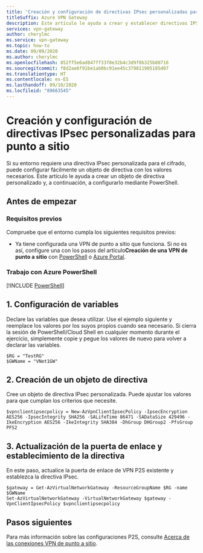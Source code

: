 ```yaml
---
title: 'Creación y configuración de directivas IPsec personalizadas para punto a sitio: PowerShell'
titleSuffix: Azure VPN Gateway
description: Este artículo le ayuda a crear y establecer directivas IPSec personalizadas para configuraciones P2S de VPN Gateway
services: vpn-gateway
author: cherylmc
ms.service: vpn-gateway
ms.topic: how-to
ms.date: 09/09/2020
ms.author: cherylmc
ms.openlocfilehash: 852ff5e6ad847ff33f8e32b4c3d9f8b325b80716
ms.sourcegitcommit: f8d2ae6f91be1ab0bc91ee45c379811905185d07
ms.translationtype: HT
ms.contentlocale: es-ES
ms.lasthandoff: 09/10/2020
ms.locfileid: "89663545"
---
```

# <a name="create-and-set-custom-ipsec-policies-for-point-to-site"></a>Creación y configuración de directivas IPsec personalizadas para punto a sitio

Si su entorno requiere una directiva IPsec personalizada para el cifrado, puede configurar fácilmente un objeto de directiva con los valores necesarios. Este artículo le ayuda a crear un objeto de directiva personalizado y, a continuación, a configurarlo mediante PowerShell.

## <a name="before-you-begin"></a>Antes de empezar

### <a name="prerequisites"></a>Requisitos previos

Compruebe que el entorno cumpla los siguientes requisitos previos:

* Ya tiene configurada una VPN de punto a sitio que funciona. Si no es así, configure una con los pasos del artículo**Creación de una VPN de punto a sitio** con [PowerShell](vpn-gateway-howto-point-to-site-rm-ps.md) o [Azure Portal](vpn-gateway-howto-point-to-site-resource-manager-portal.md).

### <a name="working-with-azure-powershell"></a>Trabajo con Azure PowerShell

[!INCLUDE [PowerShell](../../includes/vpn-gateway-cloud-shell-powershell.md)]

## <a name="1-set-variables"></a><a name="signin"></a>1. Configuración de variables

Declare las variables que desea utilizar. Use el ejemplo siguiente y reemplace los valores por los suyos propios cuando sea necesario. Si cierra la sesión de PowerShell/Cloud Shell en cualquier momento durante el ejercicio, simplemente copie y pegue los valores de nuevo para volver a declarar las variables.

  ```azurepowershell-interactive
  $RG = "TestRG"
  $GWName = "VNet1GW"
  ```

## <a name="2-create-policy-object"></a><a name="create"></a>2. Creación de un objeto de directiva

Cree un objeto de directiva IPsec personalizada. Puede ajustar los valores para que cumplan los criterios que necesite.

```azurepowershell-interactive
$vpnclientipsecpolicy = New-AzVpnClientIpsecPolicy -IpsecEncryption AES256 -IpsecIntegrity SHA256 -SALifeTime 86471 -SADataSize 429496 -IkeEncryption AES256 -IkeIntegrity SHA384 -DhGroup DHGroup2 -PfsGroup PFS2
```

## <a name="3-update-gateway-and-set-policy"></a><a name="update"></a>3. Actualización de la puerta de enlace y establecimiento de la directiva

En este paso, actualice la puerta de enlace de VPN P2S existente y establezca la directiva IPsec.

```azurepowershell-interactive
$gateway = Get-AzVirtualNetworkGateway -ResourceGroupName $RG -name $GWName
Set-AzVirtualNetworkGateway -VirtualNetworkGateway $gateway -VpnClientIpsecPolicy $vpnclientipsecpolicy
```

## <a name="next-steps"></a>Pasos siguientes

Para más información sobre las configuraciones P2S, consulte [Acerca de las conexiones VPN de punto a sitio](point-to-site-about.md).